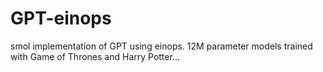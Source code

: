 # GPT-einops

smol implementation of GPT using einops. 12M parameter models trained with Game of Thrones and Harry Potter...
